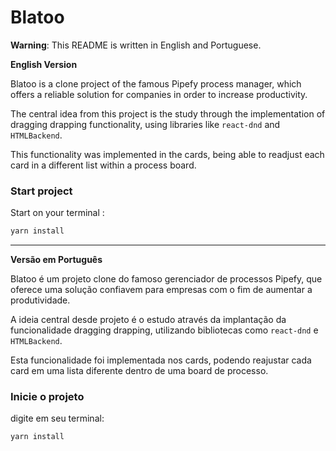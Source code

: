 # Blatoo


**Warning**: This README is written in English and Portuguese.

**English Version**

Blatoo is a clone project of the famous Pipefy process manager, which offers a reliable solution for companies in order to increase productivity.

The central idea from this project is the study through the implementation of dragging drapping functionality, using libraries like `react-dnd` and `HTMLBackend`. 

This functionality was implemented in the cards, being able to readjust each card in a different list within a process board.

### Start project
Start on your terminal : 
```javascript
yarn install
```

---
**Versão em Português**

Blatoo é um projeto clone do famoso gerenciador de processos Pipefy, que oferece uma solução confiavem para empresas com o fim de aumentar a produtividade.

A ideia central desde projeto é o estudo através da implantação da funcionalidade dragging drapping, utilizando bibliotecas como `react-dnd` e `HTMLBackend`. 

Esta funcionalidade foi implementada nos cards, podendo reajustar cada card em uma lista diferente dentro de uma board de processo.

### Inicie o projeto
digite em seu terminal:

```javascript
yarn install
````

